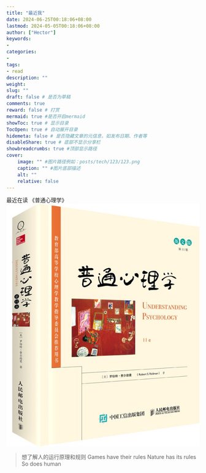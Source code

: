```yaml
---
title: "最近我"
date: 2024-06-25T00:18:06+08:00
lastmod: 2024-05-05T00:18:06+08:00
author: ["Hector"]
keywords: 
- 
categories: 
- 
tags: 
- read
description: ""
weight:
slug: ""
draft: false # 是否为草稿
comments: true
reward: false # 打赏
mermaid: true #是否开启mermaid
showToc: true # 显示目录
TocOpen: true # 自动展开目录
hidemeta: false # 是否隐藏文章的元信息，如发布日期、作者等
disableShare: true # 底部不显示分享栏
showbreadcrumbs: true #顶部显示路径
cover:
    image: "" #图片路径例如：posts/tech/123/123.png
    caption: "" #图片底部描述
    alt: ""
    relative: false
---
```


最近在读
《普通心理学》  
![](https://raw.githubusercontent.com/HectorZhu0811/hector.github.io/main/static/img/psychology.jpg)
> 想了解人的运行原理和规则
Games have their rules
Nature has its rules
So does human



